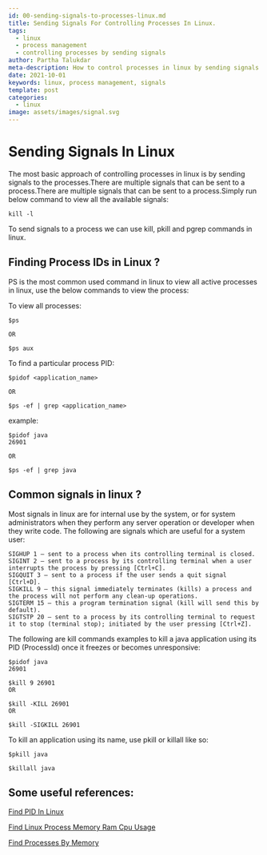 ```yaml
---
id: 00-sending-signals-to-processes-linux.md
title: Sending Signals For Controlling Processes In Linux.
tags:
  - linux
  - process management
  - controlling processes by sending signals
author: Partha Talukdar
meta-description: How to control processes in linux by sending signals.
date: 2021-10-01
keywords: linux, process management, signals
template: post
categories:
  - linux
image: assets/images/signal.svg
---
```


# Sending Signals In Linux

The most basic approach of controlling processes in linux is by sending signals to the processes.There are multiple signals that can be sent to a process.There are multiple signals that can be sent to a process.Simply run below command to view all the available signals:

`kill -l`
 
To send signals to a process we can use kill, pkill and pgrep commands in linux.

## Finding Process IDs in Linux ?

PS is the most common used command in linux to view all active processes in linux, use the below commands to view the process:

To view all processes:

```
$ps

OR

$ps aux

```

To find a particular process PID:

```
$pidof <application_name>

OR

$ps -ef | grep <application_name>

```
example:

```
$pidof java
26901

OR

$ps -ef | grep java

```


## Common signals in linux ?

Most signals in linux are for internal use by the system, or for system administrators when they perform any server operation or developer when they write code. The following are signals which are useful for a system user:
```
SIGHUP 1 – sent to a process when its controlling terminal is closed.
SIGINT 2 – sent to a process by its controlling terminal when a user interrupts the process by pressing [Ctrl+C].
SIGQUIT 3 – sent to a process if the user sends a quit signal [Ctrl+D].
SIGKILL 9 – this signal immediately terminates (kills) a process and the process will not perform any clean-up operations.
SIGTERM 15 – this a program termination signal (kill will send this by default).
SIGTSTP 20 – sent to a process by its controlling terminal to request it to stop (terminal stop); initiated by the user pressing [Ctrl+Z].

```


The following are kill commands examples to kill a java application using its PID (ProcessId) once it freezes or becomes unresponsive:

```
$pidof java 
26901

$kill 9 26901
OR

$kill -KILL 26901
OR

$kill -SIGKILL 26901
```

To kill an application using its name, use pkill or killall like so:

```
$pkill java

$killall java
```
## Some useful references:

[Find PID In Linux](https://www.tecmint.com/find-process-name-pid-number-linux/)

[Find Linux Process Memory Ram Cpu Usage](https://www.tecmint.com/find-linux-processes-memory-ram-cpu-usage/)

[Find Processes By Memory](https://www.tecmint.com/find-processes-by-memory-usage-top-batch-mode/)
